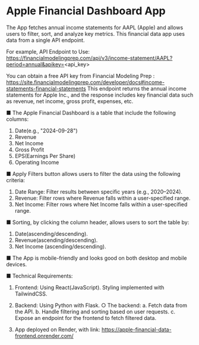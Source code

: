 # Apple Financial Dashboard App

 The App fetches annual income statements for AAPL (Apple) and allows users to filter, sort, and analyze key metrics.
 This financial data app uses data from a single API endpoint. 
 
 For example, API Endpoint to Use:
 https://financialmodelingprep.com/api/v3/income-statement/AAPL?period=annual&apikey=<api_key>
 
 You can obtain a free API key from Financial Modeling Prep : https://site.financialmodelingprep.com/developer/docs#income-statements-financial-statements
 This endpoint returns the annual income statements for Apple Inc., and the response includes
 key financial data such as revenue, net income, gross profit, expenses, etc.
 
 ■ The Apple Financial Dashboard is a table that include the following columns:
 1. Date(e.g., "2024-09-28")
 2. Revenue
 3. Net Income
 4. Gross Profit
 5. EPS(Earnings Per Share)
 6. Operating Income

 ■ Apply Filters button allows users to filter the data using the following criteria:
 1. Date Range: Filter results between specific years (e.g., 2020–2024).
 2. Revenue: Filter rows where Revenue falls within a user-specified range.
 3. Net Income: Filter rows where Net Income falls within a user-specified range.

 ■ Sorting, by clicking the column header, allows users to sort the table by:
 1. Date(ascending/descending).
 2. Revenue(ascending/descending).
 3. Net Income (ascending/descending).
    
 ■ The App is mobile-friendly and looks good on both desktop and mobile devices.
 

 ■ Technical Requirements:
 1. Frontend: Using React(JavaScript). Styling implemented with TailwindCSS.

 2. Backend: Using Python with Flask. 
 ○ The backend:
     a. Fetch data from the API.
     b. Handle filtering and sorting based on user requests.
     c. Expose an endpoint for the frontend to fetch filtered data.
    
 3. App deployed on Render, with link: https://apple-financial-data-frontend.onrender.com/
